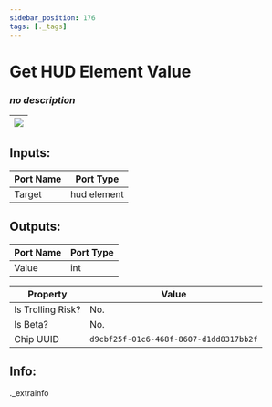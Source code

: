 ```yaml
---
sidebar_position: 176
tags: [._tags]
---
```


# Get HUD Element Value


### *no description*

| ![](https://images-ext-2.discordapp.net/external/MPmIaQzlEPmgGWlgi-WxBBXt0Bjv_zWPkg1y1f_sy3s/https/www.recroomcircuits.com/image/circuit/absolute-value?width=206&height=108) |
|-----|

## Inputs:
| Port Name | Port Type |
|-----------|-----------|
| Target | hud element |

## Outputs:
| Port Name | Port Type |
|-----------|-----------|
| Value | int | 

| Property  | Value |
|-------------------|-----------|
| Is Trolling Risk? | No. |
| Is Beta? | No. |
| Chip UUID | `d9cbf25f-01c6-468f-8607-d1dd8317bb2f` |

## Info:
._extrainfo